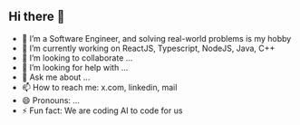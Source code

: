 ## Hi there 👋

- 🔭 I’m a Software Engineer, and solving real-world problems is my hobby
- 🌱 I’m currently working on ReactJS, Typescript, NodeJS, Java, C++
- 👯 I’m looking to collaborate ...
- 🤔 I’m looking for help with ...
- 💬 Ask me about ...
- 📫 How to reach me: x.com, linkedin, mail
- 😄 Pronouns: ...
- ⚡ Fun fact: We are coding AI to code for us
